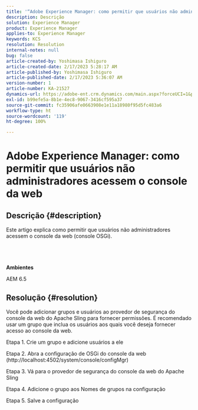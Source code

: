```yaml
---
title: '“Adobe Experience Manager: como permitir que usuários não administradores acessem o console da web”'
description: Descrição
solution: Experience Manager
product: Experience Manager
applies-to: Experience Manager
keywords: KCS
resolution: Resolution
internal-notes: null
bug: false
article-created-by: Yoshimasa Ishiguro
article-created-date: 2/17/2023 5:28:17 AM
article-published-by: Yoshimasa Ishiguro
article-published-date: 2/17/2023 5:36:07 AM
version-number: 1
article-number: KA-21527
dynamics-url: https://adobe-ent.crm.dynamics.com/main.aspx?forceUCI=1&pagetype=entityrecord&etn=knowledgearticle&id=bfaac1dd-83ae-ed11-aad1-6045bd0061cb
exl-id: b99efe5a-8b1e-4ec8-9067-3416cf595a37
source-git-commit: fc35906afe0663908e1e11a18980f95d5fc483a6
workflow-type: ht
source-wordcount: '119'
ht-degree: 100%

---
```


# Adobe Experience Manager: como permitir que usuários não administradores acessem o console da web

## Descrição {#description}

Este artigo explica como permitir que usuários não administradores acessem o console da web (console OSGi).<br><br> <br><br><br>
<b>Ambientes</b>

AEM 6.5


## Resolução {#resolution}


Você pode adicionar grupos e usuários ao provedor de segurança do console da web do Apache Sling para fornecer permissões.
É recomendado usar um grupo que inclua os usuários aos quais você deseja fornecer acesso ao console da web.

Etapa 1. Crie um grupo e adicione usuários a ele

Etapa 2. Abra a configuração de OSGi do console da web (http://localhost:4502/system/console/configMgr)

Etapa 3. Vá para o provedor de segurança do console da web do Apache Sling

Etapa 4. Adicione o grupo aos Nomes de grupos na configuração

Etapa 5. Salve a configuração
